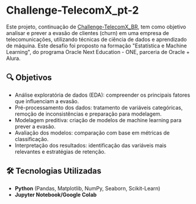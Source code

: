 # Challenge-TelecomX_pt-2

Este projeto, continuação de [Challenge-TelecomX_BR](https://github.com/sxmirv/Challenge-TelecomX_BR), tem como objetivo analisar e prever a evasão de clientes (churn) em uma empresa de telecomunicações, utilizando técnicas de ciência de dados e aprendizado de máquina. Este desafio foi proposto na formação "Estatística e Machine Learning", do programa Oracle Next Education - ONE, parceria de Oracle + Alura.

## 🔍 Objetivos

- Análise exploratória de dados (EDA): compreender os principais fatores que influenciam a evasão.
- Pré-processamento dos dados: tratamento de variáveis categóricas, remoção de inconsistências e preparação para modelagem.
- Modelagem preditiva: criação de modelos de machine learning para prever a evasão.
- Avaliação dos modelos: comparação com base em métricas de classificação.
- Interpretação dos resultados: identificação das variáveis mais relevantes e estratégias de retenção.

## 🛠️ Tecnologias Utilizadas

- **Python** (Pandas, Matplotlib, NumPy, Seaborn, Scikit-Learn)
- **Jupyter Notebook/Google Colab**
